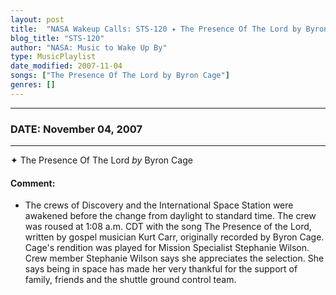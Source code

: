 ```yaml
---
layout: post
title:  "NASA Wakeup Calls: STS-120 ✦ The Presence Of The Lord by Byron Cage ✦ November 04, 2007"
blog_title: "STS-120"
author: "NASA: Music to Wake Up By"
type: MusicPlaylist
date_modified: 2007-11-04
songs: ["The Presence Of The Lord by Byron Cage"]
genres: []
---
```


----
### DATE: November 04, 2007
----
✦ The Presence Of The Lord *by* Byron Cage  

#### Comment:
* The crews of Discovery and the International Space Station were awakened before the change from daylight to standard time. The crew was roused at 1:08 a.m. CDT with the song The Presence of the Lord, written by gospel musician Kurt Carr, originally recorded by Byron Cage. Cage's rendition was played for Mission Specialist Stephanie Wilson. Crew member Stephanie Wilson says she appreciates the selection. She says being in space has made her very thankful for the support of family, friends and the shuttle ground control team.



<br/>
<center>
	<a target="_blank"
	   href="https://twitter.com/intent/tweet?hashtags=Space,NASA,Playlist,NASAWakeupCalls,SpaceProgram&text=🚀 {{ page.author}}, '{{ page.songs.first }}' {{ page.title }}, {{ page.date | date: '%B %d, %Y' }}, {{ site.url }}{{ page.url }}&via=nasawakeupcalls"><i class="fab fa-twitter" title="Tweet this page" alt="Tweet this page" style="font-size: 1.3em;"></i></a>
	&nbsp; 	<i class="fas fa-user-astronaut" style="font-size: 1.5em;"></i> &nbsp;
    <a id="custom_amazon_link"
       type="amzn" search="#"
       category="popular music">
    <i class="fab fa-amazon" style="font-size: 1.3em;"></i></a>
</center>

<!-- Randomly resolve an individual entry from a song array -->
<script src="/assets/javascript/seedrandom.min.js"></script>
<script>
  var wake_me_up = ["The Presence Of The Lord by Byron Cage"];
  var prng = new Math.seedrandom();
  function randomSong() {
    song = wake_me_up[Math.floor(Math.random() * wake_me_up.length)];
    var amazon_link = document.getElementById("custom_amazon_link");
    amazon_link.setAttribute("search", song);
  }
  window.onload = randomSong();
</script>
